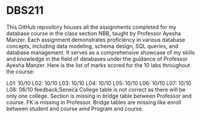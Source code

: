 # DBS211
This GitHub repository houses all the assignments completed for my database course in the class section NBB, taught by Professor Ayesha Manzer. Each assignment demonstrates proficiency in various database concepts, including data modeling, schema design, SQL queries, and database management. It serves as a comprehensive showcase of my skills and knowledge in the field of databases under the guidance of Professor Ayesha Manzer.
Here is the list of marks scored for the 10 labs throughout the course:

L01: 10/10
L02: 10/10
L03: 10/10
L04: 10/10
L05: 10/10
L06: 10/10
L07: 10/10
L08: 06/10  feedback;Seneca College table is not correct as there will be only one college.
                     Section is missing in bridge table between Professor and course.
                     FK is missing in Professor.
                     Bridge tables are missing like enroll between student and course amd Program and course.
                     

